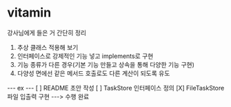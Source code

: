 # vitamin

강사님에게 들은 거 간단히 정리
1. 추상 클래스 적용해 보기
2. 인터페이스로 강제적인 기능 넣고 implements로 구현
3. 기능 종류가 다른 경우(기본 기능 만들고 상속을 통해 다양한 기능 구현)
4. 다양성 면에선 같은 메서드 호출로도 다른 계산이 되도록 유도


--- ex ---
[ ] README 초안 작성
[ ] TaskStore 인터페이스 정의
[X] FileTaskStore 파일 입출력 구현 ---> 수행 완료
